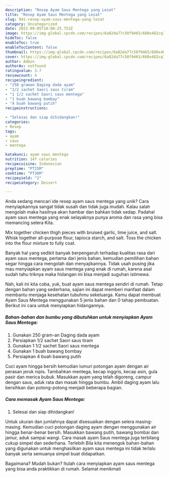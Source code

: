 ```yaml
---
description: "Resep Ayam Saus Mentega yang Lezat"
title: "Resep Ayam Saus Mentega yang Lezat"
slug: 941-resep-ayam-saus-mentega-yang-lezat
category: Uncategorized
date: 2022-09-05T10:08:25.753Z
image: https://img-global.cpcdn.com/recipes/6a82da77c58f9465/680x482cq70/ayam-saus-mentega-foto-resep-utama.jpg
hideToc: false
enableToc: true
enableTocContent: false
thumbnail: https://img-global.cpcdn.com/recipes/6a82da77c58f9465/680x482cq70/ayam-saus-mentega-foto-resep-utama.jpg
cover: https://img-global.cpcdn.com/recipes/6a82da77c58f9465/680x482cq70/ayam-saus-mentega-foto-resep-utama.jpg
author: Admin
authorAv: notfound
ratingvalue: 3.7
reviewcount: 4
recipeingredient:
- "250 graman Daging dada ayam"
- "1/2 sachet Saori saus tiram"
- "1 1/2 sachet Saori saus mentega"
- "1 buah bawang bombay"
- "4 buah bawang putih"
recipeinstructions:

- "Selesai dan siap dihidangkan!"
categories:
- Resep
tags:
- ayam
- saus
- mentega

katakunci: ayam saus mentega 
nutrition: 147 calories
recipecuisine: Indonesian
preptime: "PT25M"
cooktime: "PT36M"
recipeyield: "2"
recipecategory: Dessert

---
```





Anda sedang mencari ide resep ayam saus mentega yang unik? Cara menyiapkannya sangat tidak susah dan tidak juga mudah. Kalau salah mengolah maka hasilnya akan hambar dan bahkan tidak sedap. Padahal ayam saus mentega yang enak selayaknya punya aroma dan rasa yang bisa memancing selera Kita.





Mix together chicken thigh pieces with bruised garlic, lime juice, and salt. Whisk together all-purpose flour, tapioca starch, and salt. Toss the chicken into the flour mixture to fully coat.

Banyak hal yang sedikit banyak berpengaruh terhadap kualitas rasa dari ayam saus mentega, pertama dari jenis bahan, kemudian pemilihan bahan segar hingga cara mengolah dan menyajikannya. Tidak usah pusing jika mau menyiapkan ayam saus mentega yang enak di rumah, karena asal sudah tahu triknya maka hidangan ini bisa menjadi suguhan istimewa.






Nah, kali ini kita coba, yuk, buat ayam saus mentega sendiri di rumah. Tetap dengan bahan yang sederhana, sajian ini dapat memberi manfaat dalam membantu menjaga kesehatan tubuhmu sekeluarga. Kamu dapat membuat Ayam Saus Mentega menggunakan 5 jenis bahan dan 0 tahap pembuatan. Berikut ini cara untuk menyiapkan hidangannya.

<!--inarticleads1-->

##### Bahan-bahan dan bumbu yang dibutuhkan untuk menyiapkan Ayam Saus Mentega:

1. Gunakan 250 gram-an Daging dada ayam
1. Persiapkan 1/2 sachet Saori saus tiram
1. Gunakan 1 1/2 sachet Saori saus mentega
1. Gunakan 1 buah bawang bombay
1. Persiapkan 4 buah bawang putih


Cuci ayam hingga bersih kemudian lumuri potongan ayam dengan air perasan jeruk nipis. Tambahkan mentega, kecap inggris, kecap asin, gula pasir dan merica bubuk. Masukkan ayam yang telah digoreng, campur dengan saus, aduk rata dan masak hingga bumbu. Ambil daging ayam lalu bersihkan dan potong-potong menjadi beberapa bagian. 

<!--inarticleads2-->

##### Cara memasak Ayam Saus Mentega:


1. Selesai dan siap dihidangkan!

Untuk ukuran dan jumlahnya dapat disesuaikan dengan selera masing-masing. Kemudian cuci potongan daging ayam dengan menggunakan air hingga benar-benar bersih. Masukkan bawang putih, bawang bombai dan jamur, aduk sampai wangi. Cara masak ayam Saus mentega juga terbilang cukup simpel dan sederhana. Terlebih Bila kita menengok bahan-bahan yang digunakan untuk menghasilkan ayam saus mentega ini tidak terlalu banyak serta semuanya simpel buat didapatkan. 

Bagaimana? Mudah bukan? Itulah cara menyiapkan ayam saus mentega yang bisa anda praktikkan di rumah. Selamat menikmati
